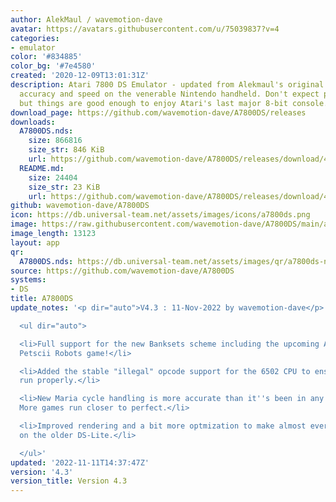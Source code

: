 ```yaml
---
author: AlekMaul / wavemotion-dave
avatar: https://avatars.githubusercontent.com/u/75039837?v=4
categories:
- emulator
color: '#834885'
color_bg: '#7e4580'
created: '2020-12-09T13:01:31Z'
description: Atari 7800 DS Emulator - updated from Alekmaul's original. Striving for
  accuracy and speed on the venerable Nintendo handheld. Don't expect perfect emulation
  but things are good enough to enjoy Atari's last major 8-bit console.
download_page: https://github.com/wavemotion-dave/A7800DS/releases
downloads:
  A7800DS.nds:
    size: 866816
    size_str: 846 KiB
    url: https://github.com/wavemotion-dave/A7800DS/releases/download/4.3/A7800DS.nds
  README.md:
    size: 24404
    size_str: 23 KiB
    url: https://github.com/wavemotion-dave/A7800DS/releases/download/4.3/README.md
github: wavemotion-dave/A7800DS
icon: https://db.universal-team.net/assets/images/icons/a7800ds.png
image: https://raw.githubusercontent.com/wavemotion-dave/A7800DS/main/arm9/gfx/bgTop.png
image_length: 13123
layout: app
qr:
  A7800DS.nds: https://db.universal-team.net/assets/images/qr/a7800ds-nds.png
source: https://github.com/wavemotion-dave/A7800DS
systems:
- DS
title: A7800DS
update_notes: '<p dir="auto">V4.3 : 11-Nov-2022 by wavemotion-dave</p>

  <ul dir="auto">

  <li>Full support for the new Banksets scheme including the upcoming Attack of the
  Petscii Robots game!</li>

  <li>Added the stable "illegal" opcode support for the 6502 CPU to ensure all games
  run properly.</li>

  <li>New Maria cycle handling is more accurate than it''s been in any previous version.
  More games run closer to perfect.</li>

  <li>Improved rendering and a bit more optmization to make almost every game playable
  on the older DS-Lite.</li>

  </ul>'
updated: '2022-11-11T14:37:47Z'
version: '4.3'
version_title: Version 4.3
---
```

